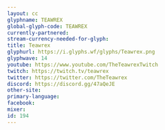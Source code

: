 ```yaml
---
layout: cc
glyphname: TEAWREX
global-glyph-code: TEAWREX
currently-partnered: 
stream-currency-needed-for-glyph: 
title: Teawrex
glyphurl: https://i.glyphs.wf/glyphs/Teawrex.png
glyphwave: 14
youtube: https://www.youtube.com/TheTeawrexTwitch
twitch: https://twitch.tv/teawrex
twitter: https://twitter.com/TheTeawrex
discord: https://discord.gg/47aQeJE
other-site: 
primary-language: 
facebook: 
mixer: 
id: 194
---
```


